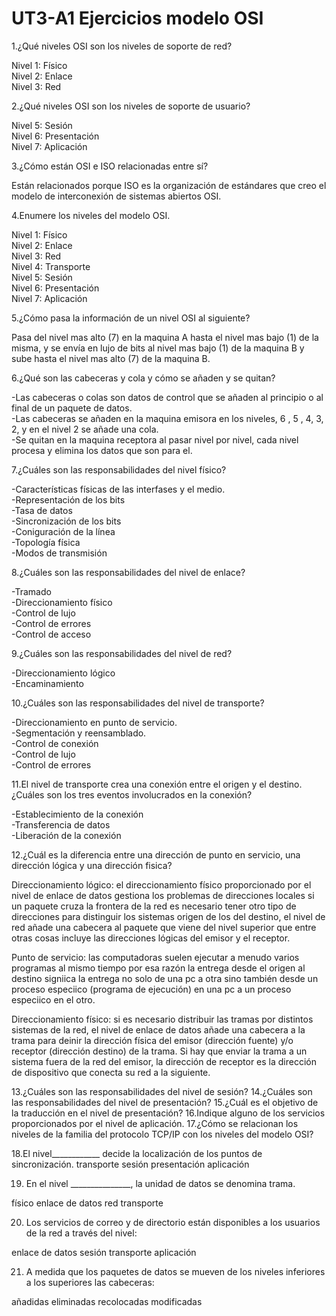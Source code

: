 <h1> UT3-A1 Ejercicios modelo OSI </h1>

1.¿Qué niveles OSI son los niveles de soporte de red? 

<p> Nivel 1: Físico 
<br>Nivel 2: Enlace 
<br>Nivel 3: Red 

2.¿Qué niveles OSI son los niveles de soporte de usuario? 
  
<p> Nivel 5: Sesión
<br>Nivel 6: Presentación
<br>Nivel 7: Aplicación

3.¿Cómo están OSI e ISO relacionadas entre sí?
  
<p>Están relacionados porque ISO es la organización de estándares 
que creo el modelo de interconexión de sistemas abiertos OSI.</p> 

4.Enumere los niveles del modelo OSI.

<p>Nivel 1: Físico 
<br>Nivel 2: Enlace 
<br>Nivel 3: Red 
<br>Nivel 4: Transporte 
<br>Nivel 5: Sesión 
<br>Nivel 6: Presentación 
<br>Nivel 7: Aplicación

5.¿Cómo pasa la información de un nivel OSI al siguiente? 
  
<p>Pasa del nivel mas alto (7) en la maquina A hasta el nivel mas 
bajo (1) de la misma, y se envía en lujo de bits al nivel mas bajo 
(1) de la maquina B y sube hasta el nivel mas alto (7) de la 
maquina B.
  
6.¿Qué son las cabeceras y cola y cómo se añaden y se quitan?
  
<p>-Las cabeceras o colas son datos de control que se añaden al 
principio o al final de un paquete de datos. 
<br>-Las cabeceras se añaden en la maquina emisora en los niveles, 
6 , 5 , 4, 3, 2, y en el nivel 2 se añade una cola.
<br>-Se quitan en la maquina receptora al pasar nivel por nivel, cada 
nivel procesa y elimina los datos que son para el.
 
7.¿Cuáles son las responsabilidades del nivel físico? 
  
<p>-Características físicas de las interfases y el medio. 
<br>-Representación de los bits 
<br>-Tasa de datos 
<br>-Sincronización de los bits 
<br>-Coniguración de la línea 
<br>-Topología física 
<br>-Modos de transmisión  
  
8.¿Cuáles son las responsabilidades del nivel de enlace? 
  
<p>-Tramado 
<br>-Direccionamiento físico 
<br>-Control de lujo 
<br>-Control de errores 
<br>-Control de acceso

9.¿Cuáles son las responsabilidades del nivel de red? 
 
<p>-Direccionamiento lógico 
<br>-Encaminamiento

10.¿Cuáles son las responsabilidades del nivel de transporte? 
  
<p>-Direccionamiento en punto de servicio. 
<br>-Segmentación y reensamblado. 
<br>-Control de conexión 
<br>-Control de lujo 
<br>-Control de errores
  
11.El nivel de transporte crea una conexión entre el origen y el destino. ¿Cuáles son los tres eventos involucrados en la conexión? 
  
<p>-Establecimiento de la conexión 
<br>-Transferencia de datos 
<br>-Liberación de la conexión

12.¿Cuál es la diferencia entre una dirección de punto en servicio, una dirección lógica y una dirección fisica? 
  
<p>Direccionamiento lógico: el direccionamiento físico 
proporcionado por el nivel de enlace de datos gestiona los 
problemas de direcciones locales si un paquete cruza la frontera 
de la red es necesario tener otro tipo de direcciones para 
distinguir los sistemas origen de los del destino, el nivel de red 
añade una cabecera al paquete que viene del nivel superior que 
entre otras cosas incluye las direcciones lógicas del emisor y el 
receptor.
  
<p>Punto de servicio: las computadoras suelen ejecutar a 
menudo varios programas al mismo tiempo por esa razón la 
entrega desde el origen al destino signiica la entrega no solo de 
una pc a otra sino también desde un proceso especiico 
(programa de ejecución) en una pc a un proceso especiico en el 
otro.
  
<p>Direccionamiento físico: si es necesario distribuir las tramas 
por distintos sistemas de la red, el nivel de enlace de datos 
añade una cabecera a la trama para deinir la dirección física del
emisor (dirección fuente) y/o receptor (dirección destino) de la 
trama. Si hay que enviar la trama a un sistema fuera de la red 
del emisor, la dirección de receptor es la dirección de dispositivo
que conecta su red a la siguiente.
  
13.¿Cuáles son las responsabilidades del nivel de sesión? 
14.¿Cuáles son las responsabilidades del nivel de presentación? 
15.¿Cuál es el objetivo de la traducción en el nivel de presentación? 
16.Indique alguno de los servicios proporcionados por el nivel de aplicación. 
17.¿Cómo se relacionan los niveles de la familia del protocolo TCP/IP con los niveles del modelo OSI?

18.El nivel____________ decide la localización de los puntos de sincronización. 
transporte
sesión
presentación
aplicación

19. En el nivel _______________, la unidad de datos se denomina trama.

físico
enlace de datos
red
transporte
  
20. Los servicios de correo y de directorio están disponibles a los usuarios de la red a través del nivel:

enlace de datos
sesión
transporte
aplicación
  
21. A medida que los paquetes de datos se mueven  de los niveles inferiores a los superiores las cabeceras:

añadidas
eliminadas
recolocadas
modificadas
